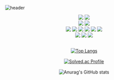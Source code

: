 ![header](https://capsule-render.vercel.app/api?type=rect)

<div align = "center"> <img src="https://img.shields.io/badge/R-276DC3?style=plastic&logo=R&logoColor=white"> <img src="https://img.shields.io/badge/RStudio-75AADB?style=plastic&logo=RStudio&logoColor=white"> 
<br>
<img src="https://img.shields.io/badge/Java-F78C40?style=plastic&logo=OpenJDK&logoColor=white"> <img src="https://img.shields.io/badge/Eclipse-2C2255?style=plastic&logo=Eclipse&logoColor=white"> 
<br>  
<img src="https://img.shields.io/badge/Python-3776AB?style=plastic&logo=Python&logoColor=white"> <img src="https://img.shields.io/badge/JupyterNotebook-F37626?style=plastic&logo=Jupyter&logoColor=white"> <img src="https://img.shields.io/badge/PyTorch-EE4C2C?style=plastic&logo=PyTorch&logoColor=white">  <img src="https://img.shields.io/badge/Selenium-402A?style=plastic&logo=Selenium&logoColor=white"> <img src="https://img.shields.io/badge/pandas-150458?style=plastic&logo=pandas&logoColor=white"> <img src="https://img.shields.io/badge/TensroFlow-FF6F00?style=plastic&logo=TensorFlow&logoColor=white">
<br>
<img src="https://img.shields.io/badge/Oracle-F80000?style=plastic&logo=Oracle&logoColor=white"> 
<img src="https://img.shields.io/badge/Visual Studio Code-007ACC?style=plastic&logo=Visual Studio Code&logoColor=white"> 
<img src="https://img.shields.io/badge/Linux-FCC624?style=plastic&logo=Linux&logoColor=white">  
<br>
<br>    
  
[![Top Langs](https://github-readme-stats.vercel.app/api/top-langs/?username=GOATHP&hide_progress=false)](https://github.com/anuraghazra/github-readme-stats)  
<br>
[![Solved.ac Profile](http://mazassumnida.wtf/api/v2/generate_badge?boj=mds468)](https://solved.ac/mds468/)
<br>  
![Anurag's GitHub stats](https://github-readme-stats.vercel.app/api?username=GOATHP&show_icons=true&theme=radical)
</div>

